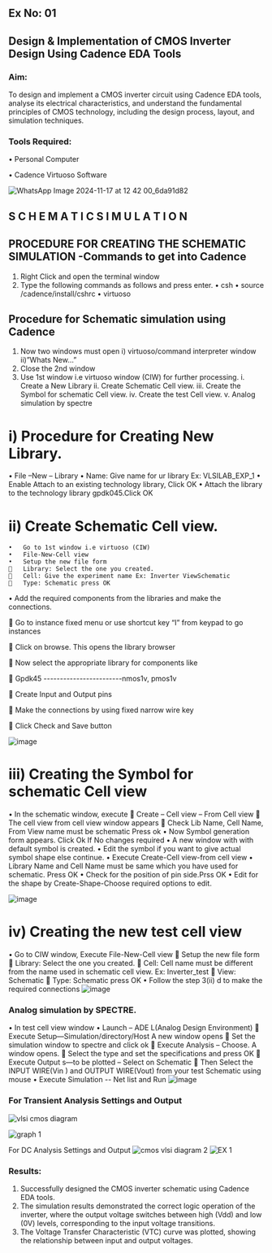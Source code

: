## Ex No: 01   
## Design & Implementation of CMOS Inverter Design Using Cadence EDA Tools   

###  Aim:
To design and implement a CMOS inverter circuit using Cadence EDA tools, analyse its electrical characteristics, and understand the fundamental principles of CMOS technology, including the design process, layout, and simulation techniques.

### Tools Required:
•	Personal Computer

•	Cadence Virtuoso Software


![WhatsApp Image 2024-11-17 at 12 42 00_6da91d82](https://github.com/user-attachments/assets/29278662-e6b7-436c-bc48-eae1c6bcab09)


## S C H E M A T I C S I M U L A T I O N 
## PROCEDURE FOR CREATING THE SCHEMATIC SIMULATION -Commands to get into Cadence

1.	Right Click and open the terminal window
2.	Type the following commands as follows and press enter.
•	csh
•	source /cadence/install/cshrc
•	virtuoso 
##  Procedure for Schematic simulation using Cadence

1.	Now two windows must open i) virtuoso/command interpreter window ii)”Whats New…”
2.	Close the 2nd window
3.	Use 1st window i.e virtuoso window (CIW) for further processing.
i.	Create a New Library
ii.	Create Schematic Cell view.
iii.	Create the Symbol for schematic Cell view.
iv.	Create the test Cell view.
v.	Analog simulation by spectre


# i)	Procedure for Creating New Library.
•	File –New – Library
•	Name: Give name for ur library Ex: VLSILAB_EXP_1
•	Enable Attach to an existing technology library, Click OK
•	Attach the library to the technology library gpdk045.Click OK

# ii)	Create Schematic Cell view.
```
•	Go to 1st window i.e virtuoso (CIW)
•	File-New-Cell view
•	Setup the new file form
	Library: Select the one you created.
	Cell: Give the experiment name Ex: Inverter ViewSchematic
	Type: Schematic press OK
```
•	Add the required components from the libraries and make the connections.

	Go to instance fixed menu or use shortcut key “I” from keypad to go instances

	Click on browse. This opens the library browser

	Now select the appropriate library for components like 

	Gpdk45 ------------------------nmos1v, pmos1v

	Create Input and Output pins

	Make the connections by using fixed narrow wire key

	Click Check and Save button

![image](https://github.com/user-attachments/assets/784d0afa-d8c6-4d7d-8681-84e5c851ea37)


 
# iii)	Creating the Symbol for schematic Cell view

•	In the schematic window, execute 
	Create – Cell view – From Cell view
	The cell view from cell view window appears
	Check Lib Name, Cell Name, From View name must be schematic Press ok
•	Now Symbol generation form appears. Click Ok If No changes required
•	A new window with with default symbol is created.
•	Edit the symbol if you want to give actual symbol shape else continue.
•	Execute Create-Cell view-from cell view
•	Library Name and Cell Name must be same which you have used for schematic. Press OK
•	Check for the position of pin side.Prss OK
•	Edit for the shape by Create-Shape-Choose required options to edit.

 ![image](https://github.com/user-attachments/assets/e947dcda-b023-4668-a955-a5faf0949702)


# iv)	Creating the new test cell view

•	Go to CIW window, Execute File-New-Cell view
	Setup the new file form
	Library: Select the one you created.
	Cell: Cell name must be different from the name used in schematic cell view. Ex: Inverter_test
	View: Schematic
	Type: Schematic press OK
•	Follow the step 3(ii) d to make the required connections
![image](https://github.com/user-attachments/assets/0f1eb390-537e-4915-a9d5-6855883745d4)


 
### Analog simulation by SPECTRE.
•	In test cell view window
•	Launch – ADE L(Analog Design Environment)
	Execute Setup—Simulation/directory/Host A new window opens
	Set the simulation window to spectre and click ok
	Execute Analysis – Choose. A window opens.
	Select the type and set the specifications and press OK
	Execute Output s—to be plotted – Select on Schematic
	Then Select the INPUT WIRE(Vin ) and OUTPUT WIRE(Vout) from your test Schematic using mouse
•	Execute Simulation -- Net list and Run
 ![image](https://github.com/user-attachments/assets/3aac50ec-bc0f-406e-be2e-a504b8afa8c9)

### For Transient Analysis Settings and Output
 
 
![vlsi cmos diagram](https://github.com/user-attachments/assets/360fd9cb-77c9-4f9d-9e2b-5b2fe33b81e3)

![graph 1](https://github.com/user-attachments/assets/6653cbeb-a80c-4fae-ad80-f1af8682552e)

 For DC Analysis Settings and Output
![cmos vlsi diagram 2](https://github.com/user-attachments/assets/02330e73-8a55-4f41-a6df-4b119b0972d4)
![EX 1](https://github.com/user-attachments/assets/62595e74-4b78-496b-84a9-a65af12ec2ee)





 




 

### Results:
1.	Successfully designed the CMOS inverter schematic using Cadence EDA tools.
2.	The simulation results demonstrated the correct logic operation of the inverter, where the output voltage switches between high (Vdd) and low (0V) levels, corresponding to the input voltage transitions.
3.	The Voltage Transfer Characteristic (VTC) curve was plotted, showing the relationship between input and output voltages.











